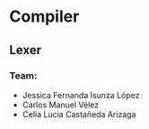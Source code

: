 # Compiler

## Lexer

### Team:
- Jessica Fernanda Isunza López
- Carlos Manuel Vélez
- Celia Lucia Castañeda Arizaga
